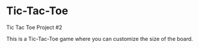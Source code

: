 # Tic-Tac-Toe
Tic Tac Toe Project #2

This is a Tic-Tac-Toe game where you can customize the size of the board.
